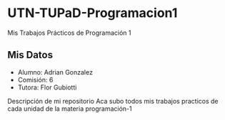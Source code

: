 # UTN-TUPaD-Programacion1
Mis Trabajos Prácticos de Programación 1

## Mis Datos

- Alumno: Adrian Gonzalez
- Comisión: 6
- Tutora: Flor Gubiotti

Descripción de mi repositorio
Aca subo todos mis trabajos practicos de cada unidad de la materia programación-1
